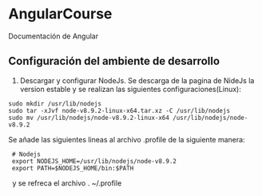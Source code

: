 # AngularCourse

Documentación de Angular

## Configuración del ambiente de desarrollo

1. Descargar y configurar NodeJs.
Se descarga de la pagina de NideJs la version estable y se realizan las siguientes configuraciones(Linux):

 ```
 sudo mkdir /usr/lib/nodejs  
 sudo tar -xJvf node-v8.9.2-linux-x64.tar.xz -C /usr/lib/nodejs 
 sudo mv /usr/lib/nodejs/node-v8.9.2-linux-x64 /usr/lib/nodejs/node-v8.9.2
 ```
 
Se añade las siguientes lineas al archivo .profile de la siguiente manera:

```
 # Nodejs
 export NODEJS_HOME=/usr/lib/nodejs/node-v8.9.2
 export PATH=$NODEJS_HOME/bin:$PATH
 ```
  
y se refreca el archivo . ~/.profile


